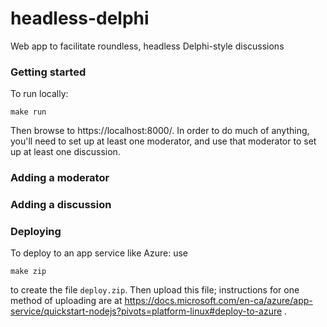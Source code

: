 # headless-delphi
Web app to facilitate roundless, headless Delphi-style discussions

### Getting started

To run locally:

```
make run
```

Then browse to https://localhost:8000/.
In order to do much of anything, you'll need to set up at least one moderator, and use that moderator to set up at least one discussion.

### Adding a moderator

### Adding a discussion

### Deploying

To deploy to an app service like Azure: use

```
make zip
```

to create the file `deploy.zip`. Then upload this file; instructions for one method of uploading are at https://docs.microsoft.com/en-ca/azure/app-service/quickstart-nodejs?pivots=platform-linux#deploy-to-azure .

